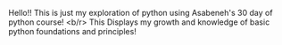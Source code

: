 Hello!! This is just my exploration of python using Asabeneh's 30 day of python course! <b/r>
This Displays my growth and knowledge of basic python foundations and principles!
